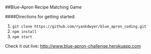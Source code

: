 ##Blue-Apron Recipe Matching Game

####Directions for getting started:
1. ```git clone https://github.com/ryankdwyer/blue_apron_coding.git```
2. ```npm install```
3. ```npm start```


Check it out live: http://www.blue-apron-challenge.herokuapp.com